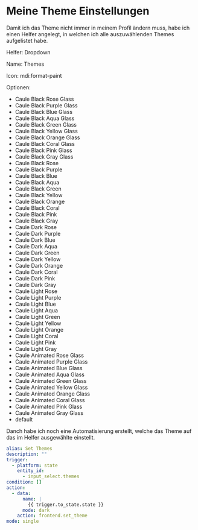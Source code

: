 # Meine Theme Einstellungen

Damit ich das Theme nicht immer in meinem Profil ändern muss, habe ich einen Helfer angelegt, in welchen ich alle auszuwählenden Themes aufgelistet habe.

Helfer: Dropdown


Name: Themes


Icon: mdi:format-paint


Optionen:


- Caule Black Rose Glass
- Caule Black Purple Glass
- Caule Black Blue Glass
- Caule Black Aqua Glass
- Caule Black Green Glass
- Caule Black Yellow Glass
- Caule Black Orange Glass
- Caule Black Coral Glass
- Caule Black Pink Glass
- Caule Black Gray Glass
- Caule Black Rose
- Caule Black Purple
- Caule Black Blue
- Caule Black Aqua
- Caule Black Green
- Caule Black Yellow
- Caule Black Orange
- Caule Black Coral
- Caule Black Pink
- Caule Black Gray
- Caule Dark Rose
- Caule Dark Purple
- Caule Dark Blue
- Caule Dark Aqua
- Caule Dark Green
- Caule Dark Yellow
- Caule Dark Orange
- Caule Dark Coral
- Caule Dark Pink
- Caule Dark Gray
- Caule Light Rose
- Caule Light Purple
- Caule Light Blue
- Caule Light Aqua
- Caule Light Green
- Caule Light Yellow
- Caule Light Orange
- Caule Light Coral
- Caule Light Pink
- Caule Light Gray
- Caule Animated Rose Glass
- Caule Animated Purple Glass
- Caule Animated Blue Glass
- Caule Animated Aqua Glass
- Caule Animated Green Glass
- Caule Animated Yellow Glass
- Caule Animated Orange Glass
- Caule Animated Coral Glass
- Caule Animated Pink Glass
- Caule Animated Gray Glass
- default


Danch habe ich noch eine Automatisierung erstellt, welche das Theme auf das im Helfer ausgewählte einstellt.

```yaml
alias: Set Themes
description: ""
trigger:
  - platform: state
    entity_id:
      - input_select.themes
condition: []
action:
  - data:
      name: |
        {{ trigger.to_state.state }}
      mode: dark
    action: frontend.set_theme
mode: single
```

